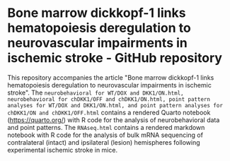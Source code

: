 # Bone marrow dickkopf-1 links hematopoiesis deregulation to neurovascular impairments in ischemic stroke - GitHub repository

This repository accompanies the article "Bone marrow dickkopf-1 links hematopoiesis deregulation to neurovascular impairments in ischemic stroke". The `neurobehavioral for WT/DOX and DKK1/ON.html, neurobehavioral for chDKK1/OFF and chDKK1/ON.html, point pattern analyses for WT/DOX and DKK1/ON.html, and point pattern analyses for chDKK1/ON and chDKK1/OFF.html` contains a rendered Quarto notebook (https://quarto.org/) with R code for the analysis of neurobehavioral data and point patterns. The `RNAseq.html` contains a rendered markdown notebook with R code for the analysis of bulk mRNA sequencing of contralateral (intact) and ipsilateral (lesion) hemispheres following experimental ischemic stroke in mice. 
